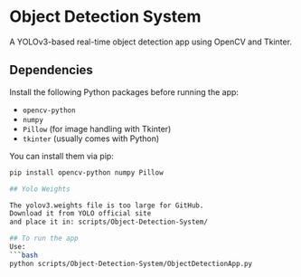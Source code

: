 # Object Detection System

A YOLOv3-based real-time object detection app using OpenCV and Tkinter.

## Dependencies

Install the following Python packages before running the app:

- `opencv-python`
- `numpy`
- `Pillow` (for image handling with Tkinter)
- `tkinter` (usually comes with Python)
  
You can install them via pip:

```bash
pip install opencv-python numpy Pillow

## Yolo Weights

The yolov3.weights file is too large for GitHub.
Download it from YOLO official site
and place it in: scripts/Object-Detection-System/

## To run the app
Use:
```bash
python scripts/Object-Detection-System/ObjectDetectionApp.py
